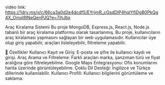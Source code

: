 video link: https://1drv.ms/v/c/66ca3a0d2e4dcdf5/EYrjmR_cGsdDlP4hqlYfiDgB0PkQg4X_OmxI8lNeQenPJQ?e=7ihJbx

Araç Kiralama Sistemi
Bu proje MongoDB, Express.js, React.js, Node.js tabanlı bir araç kiralama platformu olarak tasarlanmış.
Bu proje, kullanıcıların araç kiralaması yapmasını sağlayan bir web uygulamasıdır. Kullanıcılar üye olup giriş yapabilir, araçları listeleyebilir, filtreleme yapabilir.

📌 Özellikler
Kullanıcı Kayıt ve Giriş: E-posta ve şifre ile kullanıcı kaydı ve girişi.
Araç Arama ve Filtreleme: Farklı araçları marka, şanzıman türü ve fiyat aralığına göre filtreleyebilme.
Google Maps Entegrasyonu: Ofis konumlarını harita üzerinde görüntüleyebilme.
Çoklu Dil Desteği: İngilizce ve Türkçe dillerinde kullanılabilir.
Kullanıcı Profili: Kullanıcı bilgilerini görüntüleme ve saklama.
